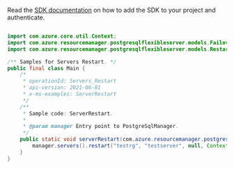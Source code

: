Read the [SDK documentation](https://github.com/Azure/azure-sdk-for-java/blob/azure-resourcemanager-postgresqlflexibleserver_1.0.0-beta.3/sdk/postgresqlflexibleserver/azure-resourcemanager-postgresqlflexibleserver/README.md) on how to add the SDK to your project and authenticate.

```java

import com.azure.core.util.Context;
import com.azure.resourcemanager.postgresqlflexibleserver.models.FailoverMode;
import com.azure.resourcemanager.postgresqlflexibleserver.models.RestartParameter;

/** Samples for Servers Restart. */
public final class Main {
    /*
     * operationId: Servers_Restart
     * api-version: 2021-06-01
     * x-ms-examples: ServerRestart
     */
    /**
     * Sample code: ServerRestart.
     *
     * @param manager Entry point to PostgreSqlManager.
     */
    public static void serverRestart(com.azure.resourcemanager.postgresqlflexibleserver.PostgreSqlManager manager) {
        manager.servers().restart("testrg", "testserver", null, Context.NONE);
    }
}
```
